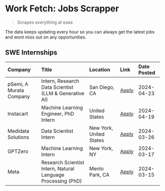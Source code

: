 # Work Fetch: Jobs Scrapper
> Scrapes everything at ease

The data keeps updating every hour so you can always get the latest jobs and wont miss out on any opportunities.

## SWE Internships
<!--START_SECTION:workfetch-->
| Company                 | Title                                                        | Location                | Link                                                                                                                                                                                                                                                                           | Date Posted   |
|:------------------------|:-------------------------------------------------------------|:------------------------|:-------------------------------------------------------------------------------------------------------------------------------------------------------------------------------------------------------------------------------------------------------------------------------|:--------------|
| pSemi, A Murata Company | Intern, Research Data Scientist (LLM & Generative AI)        | San Diego, CA           | [Apply](https://www.linkedin.com/jobs/view/intern-research-data-scientist-llm-generative-ai-at-psemi-a-murata-company-3887074168?position=4&pageNum=0&refId=L3UJ8b%2Fvae0cBSo%2FLua02A%3D%3D&trackingId=y3obLUgwTTeo24OZeyY0ZA%3D%3D&trk=public_jobs_jserp-result_search-card) | 2024-04-23    |
| Instacart               | Machine Learning Engineer, PhD Intern                        | United States           | [Apply](https://www.linkedin.com/jobs/view/machine-learning-engineer-phd-intern-at-instacart-3901991739?position=2&pageNum=0&refId=L3UJ8b%2Fvae0cBSo%2FLua02A%3D%3D&trackingId=TLvzPggri2jVzYwr8T%2BW0g%3D%3D&trk=public_jobs_jserp-result_search-card)                        | 2024-04-19    |
| Medidata Solutions      | Data Scientist Intern                                        | New York, United States | [Apply](https://www.linkedin.com/jobs/view/data-scientist-intern-at-medidata-solutions-3810253704?position=8&pageNum=0&refId=L3UJ8b%2Fvae0cBSo%2FLua02A%3D%3D&trackingId=8r%2BIS0%2BYVTixSRn%2FSLPbxw%3D%3D&trk=public_jobs_jserp-result_search-card)                          | 2024-03-26    |
| GPTZero                 | Machine Learning Intern                                      | New York, NY            | [Apply](https://www.linkedin.com/jobs/view/machine-learning-intern-at-gptzero-3860723963?position=7&pageNum=0&refId=L3UJ8b%2Fvae0cBSo%2FLua02A%3D%3D&trackingId=QYeFKR8ziQNPO8LN%2FWamBg%3D%3D&trk=public_jobs_jserp-result_search-card)                                       | 2024-03-17    |
| Meta                    | Research Scientist Intern, Natural Language Processing (PhD) | Menlo Park, CA          | [Apply](https://www.linkedin.com/jobs/view/research-scientist-intern-natural-language-processing-phd-at-meta-3858718375?position=9&pageNum=0&refId=L3UJ8b%2Fvae0cBSo%2FLua02A%3D%3D&trackingId=SjKEA41faKa9c60Od9EY1g%3D%3D&trk=public_jobs_jserp-result_search-card)          | 2024-03-15    |
<!--END_SECTION:workfetch-->
